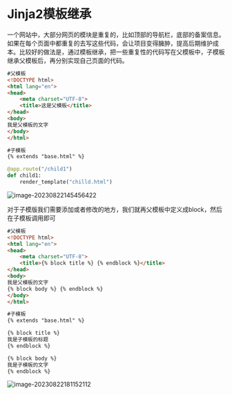 # Jinja2模板继承

一个网站中，大部分网页的模块是重复的，比如顶部的导航栏，底部的备案信息。如果在每个页面中都重复的去写这些代码，会让项目变得臃肿，提高后期维护成本。比较好的做法是，通过模板继承，把一些重复性的代码写在父模板中，子模板继承父模板后，再分别实现自己页面的代码。

```html
#父模板
<!DOCTYPE html>
<html lang="en">
<head>
    <meta charset="UTF-8">
    <title>这是父模板</title>
</head>
<body>
我是父模板的文字
</body>
</html>
```

```HTML
#子模板
{% extends "base.html" %}
```

```python
@app.route("/child1")
def child1:
    render_template("chilld.html")
```

![image-20230822145456422](https://gitee.com/zcy-02/typora-images/raw/master/img/202308221455608.png)

对于子模版我们需要添加或者修改的地方，我们就再父模板中定义成block，然后在子模板调用即可

```html
#父模板
<!DOCTYPE html>
<html lang="en">
<head>
    <meta charset="UTF-8">
    <title>{% block title %} {% endblock %}</title>
</head>
<body>
我是父模板的文字
{% block body %} {% endblock %}
</body>
</html>
```

```html
#子模板
{% extends "base.html" %}

{% block title %}
我是子模板的标题
{% endblock %}

{% block body %}
我是子模板的文字
{% endblock %}
```

![image-20230822181152112](https://gitee.com/zcy-02/typora-images/raw/master/img/202308221811182.png)

